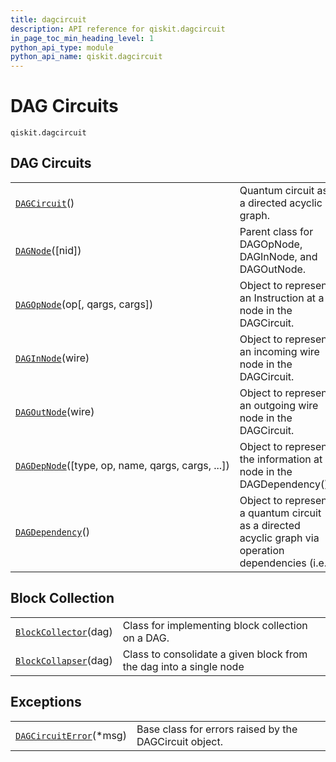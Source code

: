 ```yaml
---
title: dagcircuit
description: API reference for qiskit.dagcircuit
in_page_toc_min_heading_level: 1
python_api_type: module
python_api_name: qiskit.dagcircuit
---
```


<span id="module-qiskit.dagcircuit" />

<span id="qiskit-dagcircuit" />

# DAG Circuits

<span id="module-qiskit.dagcircuit" />

`qiskit.dagcircuit`

## DAG Circuits

|                                                                                                                   |                                                                                                    |
| ----------------------------------------------------------------------------------------------------------------- | -------------------------------------------------------------------------------------------------- |
| [`DAGCircuit`](qiskit.dagcircuit.DAGCircuit "qiskit.dagcircuit.DAGCircuit")()                                     | Quantum circuit as a directed acyclic graph.                                                       |
| [`DAGNode`](qiskit.dagcircuit.DAGNode "qiskit.dagcircuit.DAGNode")(\[nid])                                        | Parent class for DAGOpNode, DAGInNode, and DAGOutNode.                                             |
| [`DAGOpNode`](qiskit.dagcircuit.DAGOpNode "qiskit.dagcircuit.DAGOpNode")(op\[, qargs, cargs])                     | Object to represent an Instruction at a node in the DAGCircuit.                                    |
| [`DAGInNode`](qiskit.dagcircuit.DAGInNode "qiskit.dagcircuit.DAGInNode")(wire)                                    | Object to represent an incoming wire node in the DAGCircuit.                                       |
| [`DAGOutNode`](qiskit.dagcircuit.DAGOutNode "qiskit.dagcircuit.DAGOutNode")(wire)                                 | Object to represent an outgoing wire node in the DAGCircuit.                                       |
| [`DAGDepNode`](qiskit.dagcircuit.DAGDepNode "qiskit.dagcircuit.DAGDepNode")(\[type, op, name, qargs, cargs, ...]) | Object to represent the information at a node in the DAGDependency().                              |
| [`DAGDependency`](qiskit.dagcircuit.DAGDependency "qiskit.dagcircuit.DAGDependency")()                            | Object to represent a quantum circuit as a directed acyclic graph via operation dependencies (i.e. |

## Block Collection

|                                                                                              |                                                                    |
| -------------------------------------------------------------------------------------------- | ------------------------------------------------------------------ |
| [`BlockCollector`](qiskit.dagcircuit.BlockCollector "qiskit.dagcircuit.BlockCollector")(dag) | Class for implementing block collection on a DAG.                  |
| [`BlockCollapser`](qiskit.dagcircuit.BlockCollapser "qiskit.dagcircuit.BlockCollapser")(dag) | Class to consolidate a given block from the dag into a single node |

## Exceptions

|                                                                                                   |                                                        |
| ------------------------------------------------------------------------------------------------- | ------------------------------------------------------ |
| [`DAGCircuitError`](qiskit.dagcircuit.DAGCircuitError "qiskit.dagcircuit.DAGCircuitError")(\*msg) | Base class for errors raised by the DAGCircuit object. |

